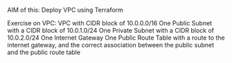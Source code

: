 AIM of this: Deploy VPC using Terraform

Exercise on VPC:
VPC with CIDR block of 10.0.0.0/16
One Public Subnet with a CIDR block of 10.0.1.0/24
One Private Subnet with a CIDR block of 10.0.2.0/24
One Internet Gateway
One Public Route Table with a route to the internet gateway, and the correct association between the public subnet and the public route table